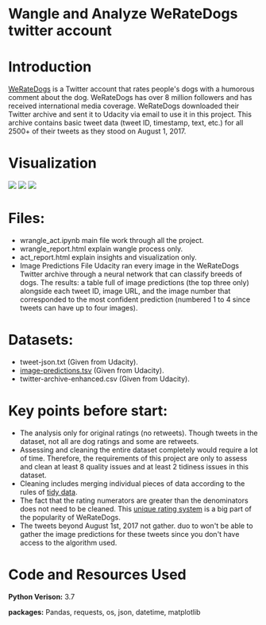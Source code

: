 # Wangle and Analyze WeRateDogs twitter account

# Introduction
[WeRateDogs](https://twitter.com/dog_rates) is a Twitter account that rates people's dogs with a humorous comment about the dog. WeRateDogs has over 8 million followers and has received international media coverage. WeRateDogs downloaded their Twitter archive and sent it to Udacity via email to use it in this project. This archive contains basic tweet data (tweet ID, timestamp, text, etc.) for all 2500+ of their tweets as they stood on August 1, 2017.

# Visualization
![](https://i.imgur.com/Nsa0X9O.png)
![](https://i.imgur.com/JhXKtzT.png)
![](https://i.imgur.com/nbl9jAk.png)

# Files:
- wrangle_act.ipynb main file work through  all the project.
- wrangle_report.html explain wangle process only.
- act_report.html explain insights and visualization only.
- Image Predictions File
Udacity ran every image in the WeRateDogs Twitter archive through a neural network that can classify breeds of dogs. The results: a table full of image predictions (the top three only) alongside each tweet ID, image URL, and the image number that corresponded to the most confident prediction (numbered 1 to 4 since tweets can have up to four images).

# Datasets: 
- tweet-json.txt (Given from Udacity).
- [image-predictions.tsv](https://d17h27t6h515a5.cloudfront.net/topher/2017/August/599fd2ad_image-predictions/image-predictions.tsv) (Given from Udacity).
- twitter-archive-enhanced.csv (Given from Udacity).


# Key points before start:
- The analysis only for original ratings (no retweets). Though tweets in the dataset, not all are dog ratings and some are retweets.
- Assessing and cleaning the entire dataset completely would require a lot of time. Therefore, the requirements of this project are only to assess and clean at least 8 quality issues and at least 2 tidiness issues in this dataset.
- Cleaning includes merging individual pieces of data according to the rules of [tidy data](https://cran.r-project.org/web/packages/tidyr/vignettes/tidy-data.html).
- The fact that the rating numerators are greater than the denominators does not need to be cleaned. This [unique rating system](https://knowyourmeme.com/memes/theyre-good-dogs-brent) is a big part of the popularity of WeRateDogs.
- The tweets beyond August 1st, 2017 not gather. duo to won't be able to gather the image predictions for these tweets since you don't have access to the algorithm used.


# Code and Resources Used
**Python Verison:** 3.7 

**packages:** Pandas, requests, os, json, datetime, matplotlib
